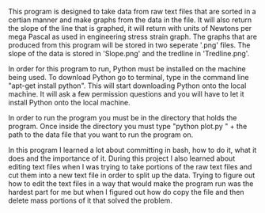 This program is designed to take data from raw text files that are sorted in a certian manner and make graphs from the 
data in the file. It will also return the slope of the line that is graphed, it will return with units of Newtons per
mega Pascal as used in engineering stress strain graph. The graphs that are produced from this program will be stored 
in two seperate '.png' files. The slope of the data is stored in 'Slope.png' and the tredline in 'Tredline.png'.

In order for this program to run, Python must be installed on the machine being used. To download Python
go to terminal, type in the command line "apt-get install python". This will start downloading Python
onto the local machine. It will ask a few permission questions and you will have to let it install 
Python onto the local machine. 

In order to run the program you must be in the directory that holds the program. Once inside the directory
you must type "python plot.py " + the path to the data file that you want to run the program on.

In this program I learned a lot about committing in bash, how to do it, what it does and the importance of it. During
this project I also learned about editing text files when I was trying to take portions of the raw text files and cut
them into a new text file in order to split up the data. Trying to figure out how to edit the text files in a way that
would make the program run was the hardest part for me but when I figured out how do copy the file and then delete
mass portions of it that solved the problem.
